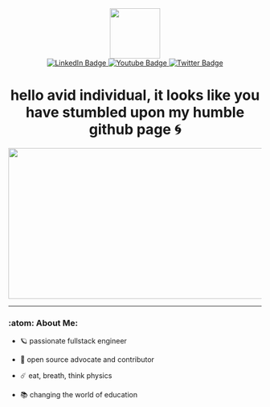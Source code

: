 <div id="header" align="center">
    <img src="https://media.giphy.com/media/Rjja4a6315fYeJjDrJ/giphy-downsized-large.gif" width="100"/>
    <div id="badges">
        <a href="https://www.linkedin.com/in/colton-nielsen-457825149/">
            <img src="https://img.shields.io/badge/LinkedIn-blue?style=for-the-badge&logo=linkedin&logoColor=white" alt="LinkedIn Badge"/>
        </a>
        <a href="https://www.youtube.com/channel/UC7QNB-cxH_3dca1oV5tlwDA">
            <img src="https://img.shields.io/badge/YouTube-red?style=for-the-badge&logo=youtube&logoColor=white" alt="Youtube Badge"/>
        </a>
        <a href="https://twitter.com/thenewlebowski">
            <img src="https://img.shields.io/badge/Twitter-blue?style=for-the-badge&logo=twitter&logoColor=white" alt="Twitter Badge"/>
        </a>
    </div>
    <h1>
        hello avid individual, it looks like you have stumbled upon my humble github page 🌀
    </h1>
    <div align="center">
    <img src="https://media.giphy.com/media/yuxNpBtVqBKYL4sayN/giphy.gif" width="600" height="300" />
    </div>
</div>

---
### :atom: About Me:
- :ringed_planet: passionate fullstack engineer

- :scroll: open source advocate and contributor

- :comet: eat, breath, think physics

- :books: changing the world of education



